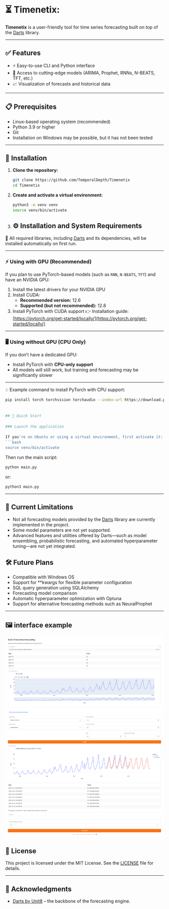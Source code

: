 # ⏳ Timenetix:

**Timenetix** is a user-friendly tool for time series forecasting built on top of the [Darts](https://github.com/unit8co/darts) library.

---

## ✅ Features

- ⚡ Easy-to-use CLI and Python interface
- 🧠 Access to cutting-edge models (ARIMA, Prophet, RNNs, N-BEATS, TFT, etc.)
- 📈 Visualization of forecasts and historical data
---

## 📋 Prerequisites

- Linux-based operating system (recommended)
- Python 3.9 or higher
- Git
- Installation on Windows may be possible, but it has not been tested
---

## 🚀 Installation

1. **Clone the repository:**

   ```bash
   git clone https://github.com/TemporalDepth/Timenetix
   cd Timenetix
   ```

2. **Create and activate a virtual environment:**

   ```bash
   python3 -m venv venv
   source venv/bin/activate
   ```

3. ## ⚙️ Installation and System Requirements

🧠 All required libraries, including [Darts](https://github.com/unit8co/darts) and its dependencies, will be installed automatically on first run.

---

### ⚡ Using with GPU (Recommended)

If you plan to use PyTorch-based models (such as `RNN`, `N-BEATS`, `TFT`) and have an NVIDIA GPU:

1. Install the latest drivers for your NVIDIA GPU
2. Install CUDA:
   - **Recommended version:** 12.6
   - **Supported (but not recommended):** 12.8
3. Install PyTorch with CUDA support
   👉 Installation guide: [https://pytorch.org/get-started/locally/](https://pytorch.org/get-started/locally/)

---

### 🖥 Using without GPU (CPU Only)

If you don’t have a dedicated GPU:

- Install PyTorch with **CPU-only support**
- All models will still work, but training and forecasting may be significantly slower

---

💡 Example command to install PyTorch with CPU support:

```bash
pip install torch torchvision torchaudio --index-url https://download.pytorch.org/whl/cpu


## 🧪 Quick Start

### Launch the application

If you're on Ubuntu or using a virtual environment, first activate it:
```bash
source venv/bin/activate
```

Then run the main script:
```bash
python main.py
```
or:
```bash
python3 main.py
```

---
## 🚧 Current Limitations

- Not all forecasting models provided by the [Darts](https://github.com/unit8co/darts) library are currently implemented in the project.
- Some model parameters are not yet supported.
- Advanced features and utilities offered by Darts—such as model ensembling, probabilistic forecasting, and automated hyperparameter tuning—are not yet integrated.

## 🛠️ Future Plans

- Compatible with Windows OS
- Support for **kwargs for flexible parameter configuration
- SQL query generation using SQLAlchemy
- Forecasting model comparison
- Automatic hyperparameter optimization with Optuna
- Support for alternative forecasting methods such as NeuralProphet

---

## 🖼️ interface example

![ui](image/example_workplace.png)


## 📄 License

This project is licensed under the MIT License. See the [LICENSE](LICENSE) file for details.

---

## 🙌 Acknowledgments

- [Darts by Unit8](https://github.com/unit8co/darts) – the backbone of the forecasting engine.
